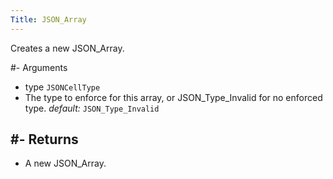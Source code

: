 ```yaml
---
Title: JSON_Array
---
```


Creates a new JSON_Array.

#- Arguments
- type `JSONCellType`
- The type to enforce for this array, or JSON_Type_Invalid for no enforced type. *default:* `JSON_Type_Invalid`

#- Returns
- 
- A new JSON_Array.
